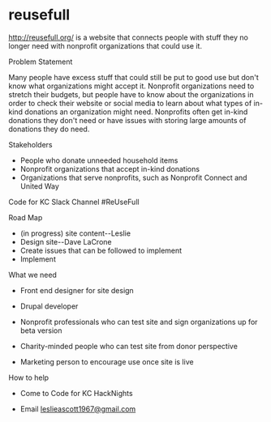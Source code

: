 # reusefull
http://reusefull.org/ is a website that connects people with stuff they no longer need with nonprofit organizations that could use it.

Problem Statement

Many people have excess stuff that could still be put to good use but don't know what organizations might accept it. Nonprofit organizations need to stretch their budgets, but people have to know about the organizations in order to check their website or social media to learn about what types of in-kind donations an organization might need. Nonprofits often get in-kind donations they don't need or have issues with storing large amounts of donations they do need. 

Stakeholders
* People who donate unneeded household items
* Nonprofit organizations that accept in-kind donations
* Organizations that serve nonprofits, such as Nonprofit Connect and United Way

Code for KC Slack Channel #ReUseFull

Road Map

* (in progress) site content--Leslie
* Design site--Dave LaCrone
* Create issues that can be followed to implement
* Implement

What we need

* Front end designer for site design 

* Drupal developer 

* Nonprofit professionals who can test site and sign organizations up for beta version

* Charity-minded people who can test site from donor perspective

* Marketing person to encourage use once site is live

How to help

* Come to Code for KC HackNights

* Email leslieascott1967@gmail.com
